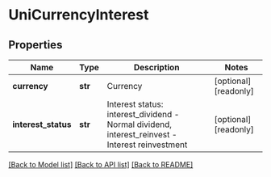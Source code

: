 # UniCurrencyInterest

## Properties
Name | Type | Description | Notes
------------ | ------------- | ------------- | -------------
**currency** | **str** | Currency | [optional] [readonly] 
**interest_status** | **str** | Interest status: interest_dividend - Normal dividend, interest_reinvest - Interest reinvestment | [optional] [readonly] 

[[Back to Model list]](../README.md#documentation-for-models) [[Back to API list]](../README.md#documentation-for-api-endpoints) [[Back to README]](../README.md)


